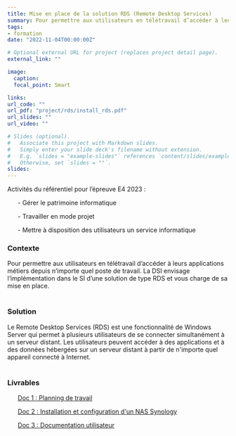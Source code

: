 ```yaml
---
title: Mise en place de la solution RDS (Remote Desktop Services)
summary: Pour permettre aux utilisateurs en télétravail d’accéder à leurs applications métiers depuis n’importe quel poste de travail. La DSI envisage l’implémentation dans le SI d’une solution de type RDS et vous charge de sa mise en place.
tags:
- formation
date: "2022-11-04T00:00:00Z"

# Optional external URL for project (replaces project detail page).
external_link: ""

image:
  caption: 
  focal_point: Smart

links:
url_code: ""
url_pdf: "project/rds/install_rds.pdf"
url_slides: ""
url_video: ""

# Slides (optional).
#   Associate this project with Markdown slides.
#   Simply enter your slide deck's filename without extension.
#   E.g. `slides = "example-slides"` references `content/slides/example-slides.md`.
#   Otherwise, set `slides = ""`.
slides:
---
```


Activités du référentiel pour l’épreuve E4 2023 :

<ul>- Gérer le patrimoine informatique</ul>
<ul>- Travailler en mode projet</ul>
<ul>- Mettre à disposition des utilisateurs un service informatique</ul>

<h3>Contexte</h3>
Pour permettre aux utilisateurs en télétravail d’accéder à leurs applications métiers depuis n’importe quel poste de travail. La DSI envisage l’implémentation dans le SI d’une solution de type RDS et vous charge de sa mise en place.
<br>
<br>
<h3>Solution</h3>
Le Remote Desktop Services (RDS) est une fonctionnalité de Windows Server qui permet à plusieurs utilisateurs de se connecter simultanément à un serveur distant. Les utilisateurs peuvent accéder à des applications et à des données hébergées sur un serveur distant à partir de n'importe quel appareil connecté à Internet.
<br>
<br>
<h3>Livrables</h3>
<ul><a href="planning_rds.pdf">Doc 1 : Planning de travail</a></ul>
<ul><a href="install_rds.pdf">Doc 2 : Installation et configuration d'un NAS Synology</a></ul>
<ul><a href="doc_util_rds.pdf">Doc 3 : Documentation utilisateur</a></ul>

